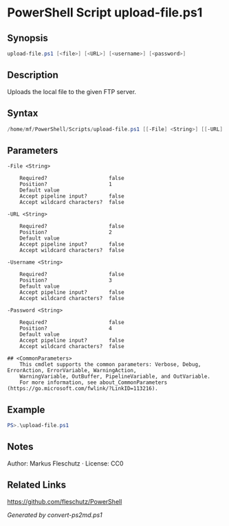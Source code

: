 # PowerShell Script upload-file.ps1

## Synopsis
```powershell
upload-file.ps1 [<file>] [<URL>] [<username>] [<password>]
```

## Description
Uploads the local file to the given FTP server.

## Syntax
```powershell
/home/mf/PowerShell/Scripts/upload-file.ps1 [[-File] <String>] [[-URL] <String>] [[-Username] <String>] [[-Password] <String>] [<CommonParameters>]
```

## Parameters

```
-File <String>
    
    Required?                    false
    Position?                    1
    Default value                
    Accept pipeline input?       false
    Accept wildcard characters?  false
```

```
-URL <String>
    
    Required?                    false
    Position?                    2
    Default value                
    Accept pipeline input?       false
    Accept wildcard characters?  false
```

```
-Username <String>
    
    Required?                    false
    Position?                    3
    Default value                
    Accept pipeline input?       false
    Accept wildcard characters?  false
```

```
-Password <String>
    
    Required?                    false
    Position?                    4
    Default value                
    Accept pipeline input?       false
    Accept wildcard characters?  false
```

```
## <CommonParameters>
    This cmdlet supports the common parameters: Verbose, Debug, ErrorAction, ErrorVariable, WarningAction, 
    WarningVariable, OutBuffer, PipelineVariable, and OutVariable.
    For more information, see about_CommonParameters (https://go.microsoft.com/fwlink/?LinkID=113216).
```

## Example
```powershell
PS>.\upload-file.ps1
```


## Notes
Author: Markus Fleschutz · License: CC0

## Related Links
https://github.com/fleschutz/PowerShell

*Generated by convert-ps2md.ps1*
